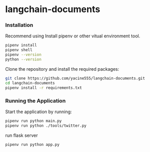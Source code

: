 # langchain-documents





### Installation


Recommend using Install pipenv or other vitual environment tool. 

```bash
pipenv install
pipenv shell
pipenv --version
python --version
```


Clone the repository and install the required packages:

```bash
git clone https://github.com/yacine555/langchain-documents.git
cd langchain-documents
pipenv install -r requirements.txt
```



### Running the Application

Start the application by running:

```bash
pipenv run python main.py
pipenv run python ./tools/twitter.py
```

run flask server

```bash
pipenv run python app.py
```
